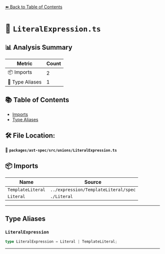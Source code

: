 [⬅️ Back to Table of Contents](../../../../index.md)

# 📄 `LiteralExpression.ts`

## 📊 Analysis Summary

| Metric | Count |
|--------|-------|
| 📦 Imports | 2 |
| 📑 Type Aliases | 1 |

## 📚 Table of Contents

- [Imports](#imports)
- [Type Aliases](#type-aliases)

## 🛠️ File Location:
📂 **`packages/ast-spec/src/unions/LiteralExpression.ts`**

## 📦 Imports

| Name | Source |
|------|--------|
| `TemplateLiteral` | `../expression/TemplateLiteral/spec` |
| `Literal` | `./Literal` |


---

## Type Aliases

### `LiteralExpression`

```ts
type LiteralExpression = Literal | TemplateLiteral;
```


---